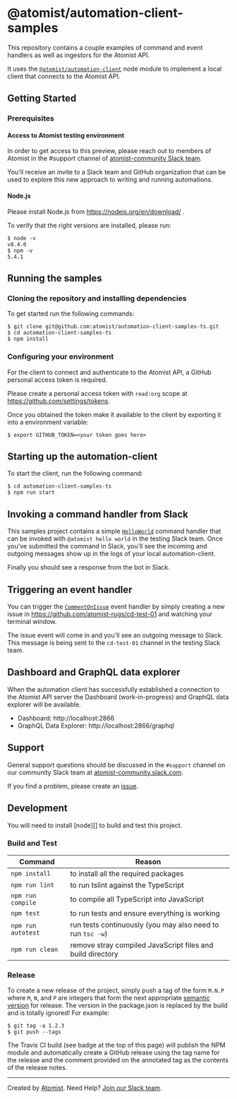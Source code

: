 # @atomist/automation-client-samples

This repository contains a couple examples of command and event handlers
as well as ingestors for the Atomist API. 

It uses the [`@atomist/automation-client`](https://github.com/atomist/automation-client-ts) 
node module to implement a local client that connects to the Atomist API.

## Getting Started

### Prerequisites

#### Access to Atomist testing environment

In order to get access to this preview, please reach out to members of Atomist
in the #support channel of [atomist-community Slack team](https://join.atomist.com).

You'll receive an invite to a Slack team and GitHub organization that can be
used to explore this new approach to writing and running automations.

#### Node.js

Please install Node.js from https://nodejs.org/en/download/ .

To verify that the right versions are installed, please run:

```
$ node -v
v8.4.0
$ npm -v
5.4.1
```

## Running the samples

### Cloning the repository and installing dependencies

To get started run the following commands:

```
$ git clone git@github.com:atomist/automation-client-samples-ts.git
$ cd automation-client-samples-ts
$ npm install
```

### Configuring your environment

For the client to connect and authenticate to the Atomist API, a GitHub
personal access token is required. 

Please create a personal access token with `read:org` scope at https://github.com/settings/tokens.

Once you obtained the token make it available to the client by exporting it
into a environment variable:

```
$ export GITHUB_TOKEN=<your token goes here>
```

## Starting up the automation-client

To start the client, run the following command:

```
$ cd automation-client-samples-ts
$ npm run start
```

## Invoking a command handler from Slack

This samples project contains a simple [`HelloWorld`](https://github.com/atomist/automation-client-samples-ts/blob/master/src/commands/simple/HelloWorld.ts) command handler that can be invoked with `@atomist hello world` in the testing Slack team. Once you've submitted the command in Slack, you'll see the incoming and outgoing messages show up in the logs of your local automation-client.

Finally you should see a response from the bot in Slack.

## Triggering an event handler

You can trigger the [`CommentOnIssue`](https://github.com/atomist/automation-client-samples-ts/blob/master/src/events/CommentOnIssue.ts) event handler by simply creating a new issue in https://github.com/atomist-rugs/cd-test-01 and watching your terminal window.

The issue event will come in  and you'll see an outgoing message to Slack. This message is being sent to the `cd-test-01` channel in the testing Slack team.

## Dashboard and GraphQL data explorer

When the automation client has successfully established a connection to the
Atomist API server the Dashboard (work-in-progress) and GraphQL data explorer
will be available.

 * Dashboard: http://localhost:2866
 * GraphQL Data Explorer: http://localhost:2866/graphql

## Support

General support questions should be discussed in the `#support`
channel on our community Slack team
at [atomist-community.slack.com][slack].

If you find a problem, please create an [issue][].

[issue]: https://github.com/atomist/automation-client-samples-ts/issues

## Development

You will need to install [node][] to build and test this project.

### Build and Test

Command | Reason
------- | ------
`npm install` | to install all the required packages
`npm run lint` | to run tslint against the TypeScript
`npm run compile` | to compile all TypeScript into JavaScript
`npm test` | to run tests and ensure everything is working
`npm run autotest` | run tests continuously (you may also need to run `tsc -w`)
`npm run clean` | remove stray compiled JavaScript files and build directory

### Release

To create a new release of the project, simply push a tag of the form
`M.N.P` where `M`, `N`, and `P` are integers that form the next
appropriate [semantic version][semver] for release.  The version in
the package.json is replaced by the build and is totally ignored!  For
example:

[semver]: http://semver.org

```
$ git tag -a 1.2.3
$ git push --tags
```

The Travis CI build (see badge at the top of this page) will publish
the NPM module and automatically create a GitHub release using the tag
name for the release and the comment provided on the annotated tag as
the contents of the release notes.

---

Created by [Atomist][atomist].
Need Help?  [Join our Slack team][slack].

[atomist]: https://www.atomist.com/
[slack]: https://join.atomist.com
